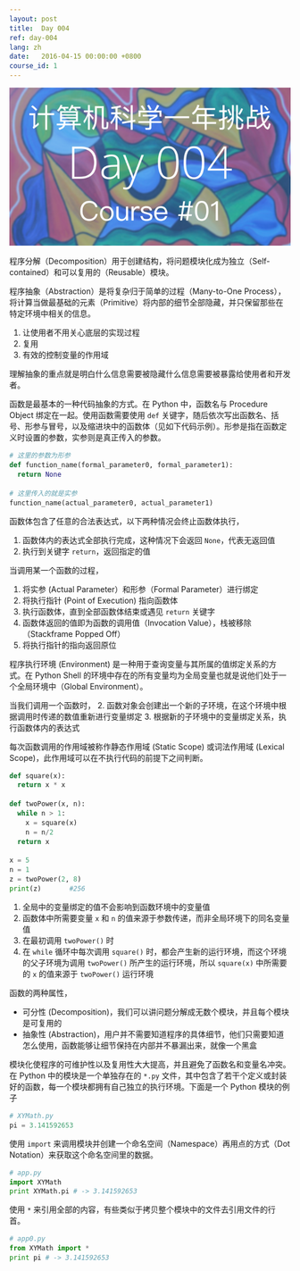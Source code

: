 ```yaml
---
layout: post
title:  Day 004
ref: day-004
lang: zh
date:   2016-04-15 00:00:00 +0800
course_id: 1
---
```


![](/images/Day004.png)

程序分解（Decomposition）用于创建结构，将问题模块化成为独立（Self-contained）和可以复用的（Reusable）模块。

程序抽象（Abstraction）是将复杂归于简单的过程（Many-to-One Process），将计算当做最基础的元素（Primitive）将内部的细节全部隐藏，并只保留那些在特定环境中相关的信息。

1. 让使用者不用关心底层的实现过程
2. 复用
3. 有效的控制变量的作用域

理解抽象的重点就是明白什么信息需要被隐藏什么信息需要被暴露给使用者和开发者。

函数是最基本的一种代码抽象的方式。在 Python 中，函数名与 Procedure Object 绑定在一起。使用函数需要使用 `def` 关键字，随后依次写出函数名、括号、形参与冒号，以及缩进块中的函数体（见如下代码示例）。形参是指在函数定义时设置的参数，实参则是真正传入的参数。

```python
# 这里的参数为形参
def function_name(formal_parameter0, formal_parameter1):
  return None

# 这里传入的就是实参
function_name(actual_parameter0, actual_parameter1)
```

函数体包含了任意的合法表达式，以下两种情况会终止函数体执行，

1. 函数体内的表达式全部执行完成，这种情况下会返回 `None`，代表无返回值
2. 执行到关键字 `return`，返回指定的值

当调用某一个函数的过程，

1. 将实参 (Actual Parameter）和形参（Formal Parameter）进行绑定
2. 将执行指针 (Point of Execution) 指向函数体
3. 执行函数体，直到全部函数体结束或遇见 `return` 关键字
4. 函数体返回的值即为函数的调用值（Invocation Value），栈被移除（Stackframe Popped Off）
5. 将执行指针的指向返回原位

程序执行环境 (Environment) 是一种用于查询变量与其所属的值绑定关系的方式。在 Python Shell 的环境中存在的所有变量均为全局变量也就是说他们处于一个全局环境中（Global Environment）。

当我们调用一个函数时，
2. 函数对象会创建出一个新的子环境，在这个环境中根据调用时传递的数值重新进行变量绑定
3. 根据新的子环境中的变量绑定关系，执行函数体内的表达式


每次函数调用的作用域被称作静态作用域 (Static Scope) 或词法作用域 (Lexical Scope)，此作用域可以在不执行代码的前提下之间判断。

```python
def square(x):
  return x * x

def twoPower(x, n):
  while n > 1:
    x = square(x)
    n = n/2
  return x

x = 5
n = 1
z = twoPower(2, 8)
print(z)       #256
```

1. 全局中的变量绑定的值不会影响到函数环境中的变量值
2. 函数体中所需要变量 `x` 和 `n` 的值来源于参数传递，而非全局环境下的同名变量值
3. 在最初调用 `twoPower()` 时
4. 在 `while` 循环中每次调用 `square()` 时，都会产生新的运行环境，而这个环境的父子环境为调用 `twoPower()` 所产生的运行环境，所以 `square(x)` 中所需要的 `x` 的值来源于 `twoPower()` 运行环境

函数的两种属性，
- 可分性 (Decomposition)，我们可以讲问题分解成无数个模块，并且每个模块是可复用的
- 抽象性 (Abstraction)，用户并不需要知道程序的具体细节，他们只需要知道怎么使用，函数能够让细节保持在内部并不暴漏出来，就像一个黑盒

模块化使程序的可维护性以及复用性大大提高，并且避免了函数名和变量名冲突。在 Python 中的模块是一个单独存在的 `*.py` 文件，其中包含了若干个定义或封装好的函数，每一个模块都拥有自己独立的执行环境。下面是一个 Python 模块的例子

```python
# XYMath.py
pi = 3.141592653
```

使用 `import` 来调用模块并创建一个命名空间（Namespace）再用点的方式（Dot Notation）来获取这个命名空间里的数据。

```python
# app.py
import XYMath
print XYMath.pi # -> 3.141592653
```

使用 `*` 来引用全部的内容，有些类似于拷贝整个模块中的文件去引用文件的行首。

```python
# app0.py
from XYMath import *
print pi # -> 3.141592653
```

